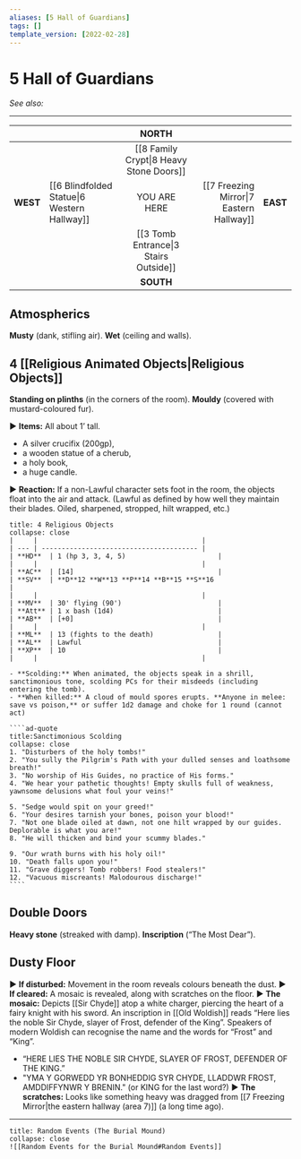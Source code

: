 ```yaml
---
aliases: [5 Hall of Guardians]
tags: []
template_version: [2022-02-28]
---
```

# 5 Hall of Guardians
*See also:* 
___
|          |                                             |                  NORTH                  |                                          |          |
|:-------- |:------------------------------------------- |:---------------------------------------:| ----------------------------------------:| --------:|
|          |                                             | [[8 Family Crypt\|8 Heavy Stone Doors]] |                                          |          |
| **WEST** | [[6 Blindfolded Statue\|6 Western Hallway]] |              YOU ARE HERE               | [[7 Freezing Mirror\|7 Eastern Hallway]] | **EAST** |
|          |                                             |  [[3 Tomb Entrance\|3 Stairs Outside]]  |                                          |          |
|          |                                             |                **SOUTH**                |                                          |          |

## Atmospherics
**Musty** (dank, stifling air).
**Wet** (ceiling and walls).

## 4 [[Religious Animated Objects|Religious Objects]]
**Standing on plinths** (in the corners of the room).
**Mouldy** (covered with mustard-coloured fur).

▶ **Items:** All about 1’ tall.
- A silver crucifix (200gp), 
- a wooden statue of a cherub, 
- a holy book, 
- a huge candle.

▶ **Reaction:** If a non-Lawful character sets foot in the room, the objects float into the air and attack. (Lawful as defined by how well they maintain their blades. Oiled, sharpened, stropped, hilt wrapped, etc.)

`````ad-bug
title: 4 Religious Objects
collapse: close
|     |                                         |
| --- | --------------------------------------- |
| **HD**  | 1 (hp 3, 3, 4, 5)                       |
|     |                                         |
| **AC**  | [14]                                    |
| **SV**  | **D**12 **W**13 **P**14 **B**15 **S**16                     |
|     |                                         |
| **MV**  | 30' flying (90')                        |
| **Att** | 1 x bash (1d4)                          |
| **AB**  | [+0]                                    |
|     |                                         |
| **ML**  | 13 (fights to the death)                |
| **AL**  | Lawful                                  |
| **XP**  | 10                                      |
|     |                                         |

- **Scolding:** When animated, the objects speak in a shrill, sanctimonious tone, scolding PCs for their misdeeds (including entering the tomb).
- **When killed:** A cloud of mould spores erupts. **Anyone in melee: save vs poison,** or suffer 1d2 damage and choke for 1 round (cannot act)

````ad-quote
title:Sanctimonious Scolding
collapse: close
1. "Disturbers of the holy tombs!"
2. "You sully the Pilgrim's Path with your dulled senses and loathsome breath!"
3. "No worship of His Guides, no practice of His forms."
4. "We hear your pathetic thoughts! Empty skulls full of weakness, yawnsome delusions what foul your veins!"

5. "Sedge would spit on your greed!"
6. "Your desires tarnish your bones, poison your blood!"
7. "Not one blade oiled at dawn, not one hilt wrapped by our guides. Deplorable is what you are!"
8. "He will thicken and bind your scummy blades."

9. "Our wrath burns with his holy oil!"
10. "Death falls upon you!"
11. "Grave diggers! Tomb robbers! Food stealers!"
12. "Vacuous miscreants! Malodourous discharge!"
````
`````

## Double Doors
**Heavy stone** (streaked with damp).
**Inscription** (“The Most Dear”).

## Dusty Floor
▶ **If disturbed:** Movement in the room reveals colours beneath the dust.
▶ **If cleared:** A mosaic is revealed, along with scratches on the floor.
▶ **The mosaic:** Depicts [[Sir Chyde]] atop a white charger, piercing the heart of a fairy knight with his sword. An inscription in [[Old Woldish]] reads “Here lies the noble Sir Chyde, slayer of Frost, defender of the King”. Speakers of modern Woldish can recognise the name and the words for “Frost” and “King”. 
- “HERE LIES THE NOBLE SIR CHYDE, SLAYER OF FROST, DEFENDER OF THE KING.”
- "YMA Y GORWEDD YR BONHEDDIG SYR CHYDE, LLADDWR FROST, AMDDIFFYNWR Y BRENIN." (or KING for the last word?)
▶ **The scratches:** Looks like something heavy was dragged from [[7 Freezing Mirror|the eastern hallway (area 7)]] (a long time ago).


___
```ad-warning
title: Random Events (The Burial Mound)
collapse: close
![[Random Events for the Burial Mound#Random Events]]
```
